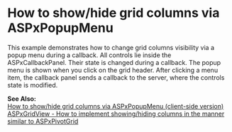# How to show/hide grid columns via ASPxPopupMenu


<p>This example demonstrates how to change grid columns visibility via a popup menu during a callback. All controls lie inside the ASPxCallbackPanel. Their state is changed during a callback. The popup menu is shown when you click on the grid header. After clicking a menu item, the callback panel sends a callback to the server, where the controls state is modified.</p><p><strong>See Also:</strong><br />
<a href="https://www.devexpress.com/Support/Center/p/E3631">How to show/hide grid columns via ASPxPopupMenu (client-side version)</a><br />
<a href="https://www.devexpress.com/Support/Center/p/E3812">ASPxGridView - How to implement showing/hiding columns in the manner similar to ASPxPivotGrid</a></p>

<br/>


